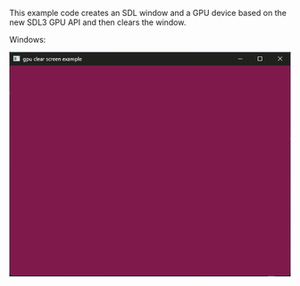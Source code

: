 This example code creates an SDL window and a GPU device based on the new SDL3 GPU API and then clears the window.

Windows:

![Screenshot Windows](./clear_windows.png)
